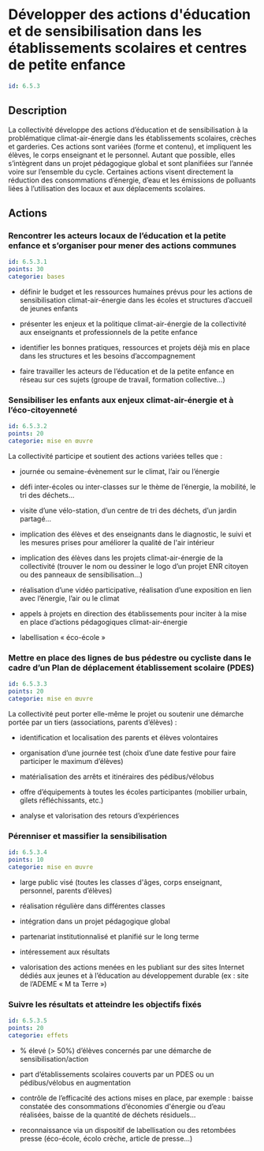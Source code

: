 # Développer des actions d'éducation et de sensibilisation dans les établissements scolaires et centres de petite enfance
```yaml
id: 6.5.3
```
## Description
La collectivité développe des actions d’éducation et de sensibilisation à la problématique climat-air-énergie dans les établissements scolaires, crèches et garderies. Ces actions sont variées (forme et contenu), et impliquent les élèves, le corps enseignant et le personnel. Autant que possible, elles s’intègrent dans un projet pédagogique global et sont planifiées sur l’année voire sur l’ensemble du cycle. Certaines actions visent directement la réduction des consommations d’énergie, d’eau et les émissions de polluants liées à l’utilisation des locaux et aux déplacements scolaires.



## Actions
### Rencontrer les acteurs locaux de l’éducation et la petite enfance et s’organiser pour mener des actions communes
```yaml
id: 6.5.3.1
points: 30
categorie: bases
```
- définir le budget et les ressources humaines prévus pour les actions de sensibilisation climat-air-énergie dans les écoles et structures d’accueil de jeunes enfants

- présenter les enjeux et la politique climat-air-énergie de la collectivité aux enseignants et professionnels de la petite enfance

- identifier les bonnes pratiques, ressources et projets déjà mis en place dans les structures et les besoins d’accompagnement

- faire travailler les acteurs de l’éducation et de la petite enfance en réseau sur ces sujets (groupe de travail, formation collective…)






### Sensibiliser les enfants aux enjeux climat-air-énergie et à l’éco-citoyenneté
```yaml
id: 6.5.3.2
points: 20
categorie: mise en œuvre
```
La collectivité participe et soutient des actions variées telles que :

- journée ou semaine-évènement sur le climat, l’air ou l’énergie

- défi inter-écoles ou inter-classes sur le thème de l’énergie, la mobilité, le tri des déchets…

- visite d’une vélo-station, d’un centre de tri des déchets, d’un jardin partagé…

- implication des élèves et des enseignants dans le diagnostic, le suivi et les mesures prises pour améliorer la qualité de l'air intérieur

- implication des élèves dans les projets climat-air-énergie de la collectivité (trouver le nom ou dessiner le logo d’un projet ENR citoyen ou des panneaux de sensibilisation…)

- réalisation d’une vidéo participative, réalisation d’une exposition en lien avec l’énergie, l’air ou le climat

- appels à projets en direction des établissements pour inciter à la mise en place d’actions pédagogiques climat-air-énergie

- labellisation « éco-école »




### Mettre en place des lignes de bus pédestre ou cycliste dans le cadre d’un Plan de déplacement établissement scolaire (PDES)
```yaml
id: 6.5.3.3
points: 20
categorie: mise en œuvre
```
La collectivité peut porter elle-même le projet ou soutenir une démarche portée par un tiers (associations, parents d’élèves) :

- identification et localisation des parents et élèves volontaires

- organisation d’une journée test (choix d’une date festive pour faire participer le maximum d’élèves)

- matérialisation des arrêts et itinéraires des pédibus/vélobus

- offre d’équipements à toutes les écoles participantes (mobilier urbain, gilets réfléchissants, etc.)

- analyse et valorisation des retours d’expériences




### Pérenniser et massifier la sensibilisation
```yaml
id: 6.5.3.4
points: 10
categorie: mise en œuvre
```
- large public visé (toutes les classes d'âges, corps enseignant, personnel, parents d’élèves)

- réalisation régulière dans différentes classes

- intégration dans un projet pédagogique global

- partenariat institutionnalisé et planifié sur le long terme

- intéressement aux résultats

- valorisation des actions menées en les publiant sur des sites Internet dédiés aux jeunes et à l’éducation au développement durable (ex : site de l’ADEME « M ta Terre »)






### Suivre les résultats et atteindre les objectifs fixés
```yaml
id: 6.5.3.5
points: 20
categorie: effets
```
- % élevé (> 50%) d’élèves concernés par une démarche de sensibilisation/action

- part d’établissements scolaires couverts par un PDES ou un pédibus/vélobus en augmentation

- contrôle de l’efficacité des actions mises en place, par exemple : baisse constatée des consommations d’économies d'énergie ou d’eau réalisées, baisse de la quantité de déchets résiduels…

- reconnaissance via un dispositif de labellisation ou des retombées presse (éco-école, écolo crèche, article de presse…)




























